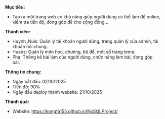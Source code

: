 **Mục tiêu:** 
+ Tạo ra một trang web có khả năng giúp người dùng có thể làm đề online, kiểm tra tiến độ, đóng góp đề cho cộng đồng,...

**Thành viên:** 
+ Huynh_Nuis: Quản lý tài khoản người dùng, trang quản lý của admin, tài khoản nói chung.
+ Huanz: Quản lý môn học, chương, bộ đề, một số trang temp.
+ Pha: Thống kê bài làm của người dùng, chức năng làm bài, đóng góp bài.

**Thông tin chung:**
+ Ngày bắt đầu: 02/10/2025
+ Tiến độ: 90%
+ Ngày đầu deploy thành website: 21/10/2025

**Thành quả:**
+ Website: https://kongfa155.github.io/NoSQLProject/


